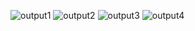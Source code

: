 ![output1](https://user-images.githubusercontent.com/73002131/150512256-29245ebc-4171-4f74-8f56-f50e474658bf.jpeg)
![output2](https://user-images.githubusercontent.com/73002131/150512263-a4421909-59e7-413f-a9e2-ef49edd0c7ed.jpeg)
![output3](https://user-images.githubusercontent.com/73002131/150512267-f1a07ae9-4a5f-457d-9ab3-e034cca787de.jpeg)
![output4](https://user-images.githubusercontent.com/73002131/150512277-e2bceb8d-af50-48a1-871b-56fbe19b272f.jpeg)
